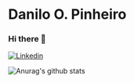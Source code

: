 # Danilo O. Pinheiro
### Hi there 👋

[![Linkedin](https://img.shields.io/badge/-LinkedIn-blue?style=flat&logo=Linkedin&logoColor=white)](https://www.linkedin.com/in/danilo-o-pinheiro-8127ab176/)


![Anurag's github stats](https://github-readme-stats.vercel.app/api?username=DaniloOP1381521&show_icons=true&theme=dark)


<!--
**DaniloOP1381521/DaniloOP1381521** is a ✨ _special_ ✨ repository because its `README.md` (this file) appears on your GitHub profile.

Here are some ideas to get you started:

- 🔭 I’m currently working on ...
- 🌱 I’m currently learning ...
- 👯 I’m looking to collaborate on ...
- 🤔 I’m looking for help with ...
- 💬 Ask me about ...
- 📫 How to reach me: ...
- 😄 Pronouns: ...
- ⚡ Fun fact: ...
-->
